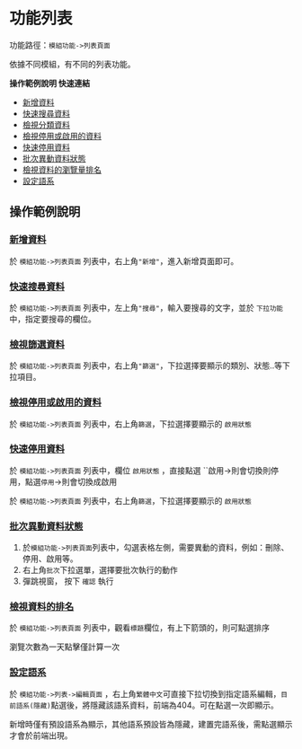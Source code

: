 # 功能列表

功能路徑：`模組功能->列表頁面`

依據不同模組，有不同的列表功能。

**操作範例說明 快速連結**

* [新增資料](/guide/general-list#新增資料)
* [快速搜尋資料](/guide/general-list#快速搜尋資料)
* [檢視分類資料](/guide/general-list#檢視指定資料分類資料)
* [檢視停用或啟用的資料](/guide/general-list#檢視停用或啟用的資料)
* [快速停用資料](/guide/general-list#快速停用資料)
* [批次異動資料狀態](/guide/general-list#批次異動資料狀態)
* [檢視資料的瀏覽量排名](/guide/general-list#檢視資料的瀏覽量排名)
* [設定語系](/guide/general-list#設定語系)



##  操作範例說明

### [新增資料](/guide/general-list#新增資料)

於 `模組功能->列表頁面` 列表中，右上角`"新增"`，進入新增頁面即可。

### [快速搜尋資料](/guide/general-list#快速搜尋資料)

於 `模組功能->列表頁面` 列表中，左上角`"搜尋"`，輸入要搜尋的文字，並於 `下拉功能`
中，指定要搜尋的欄位。

### [檢視篩選資料](/guide/general-list#檢視篩選資料)

於 `模組功能->列表頁面`
列表中，右上角`"篩選"`，下拉選擇要顯示的類別、狀態..等下拉項目。

### [檢視停用或啟用的資料](/guide/general-list#檢視停用或啟用的資料)

於 `模組功能->列表頁面` 列表中，右上角`篩選`，下拉選擇要顯示的 `啟用狀態`

### [快速停用資料](/guide/general-list#快速停用資料)

於 `模組功能->列表頁面` 列表中，欄位 `啟用狀態` ，直接點選
``啟用->則會切換則停用，點選`停用`->則會切換成啟用

於 `模組功能->列表頁面` 列表中，右上角`篩選`，下拉選擇要顯示的 `啟用狀態`


### [批次異動資料狀態](/guide/general-list#批次異動資料狀態)

1. 於`模組功能->列表頁面`列表中，勾選表格左側，需要異動的資料，例如：刪除、停用、啟用等。
2. 右上角`批次`下拉選單，選擇要批次執行的動作
3. 彈跳視窗， 按下 `確認` 執行

### [檢視資料的排名](/guide/general-list#檢視資料的排名)

於 `模組功能->列表頁面` 列表中，觀看`標題`欄位，有上下箭頭的，則可點選排序

瀏覽次數為一天點擊僅計算一次


### [設定語系](/guide/general-list#設定語系)

於 `模組功能->列表->編輯頁面` ，右上角`繁體中文`可直接下拉切換到指定語系編輯，`目前語系(隱藏)`點選後，將隱藏該語系資料，前端為404。可在點選一次即顯示。

新增時僅有預設語系為顯示，其他語系預設皆為隱藏，建置完語系後，需點選顯示才會於前端出現。



